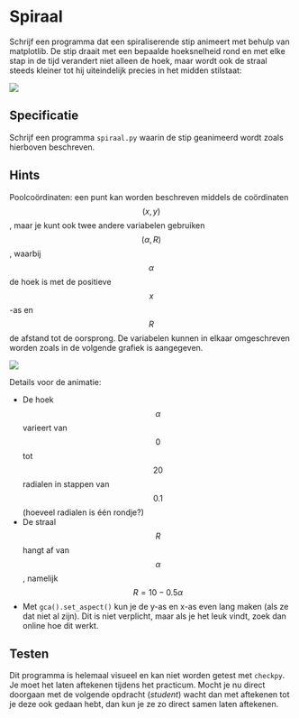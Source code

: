 # Spiraal

Schrijf een programma dat een spiraliserende stip animeert met behulp van matplotlib. De stip draait met een bepaalde hoeksnelheid rond en met elke stap in de tijd verandert niet alleen de hoek, maar wordt ook de straal steeds kleiner tot hij uiteindelijk precies in het midden stilstaat:

![](../assets/AnimationInspiral.gif)

## Specificatie

Schrijf een programma `spiraal.py` waarin de stip geanimeerd wordt zoals hierboven beschreven.

## Hints

Poolcoördinaten: een punt kan worden beschreven middels de coördinaten $$(x,y)$$, maar je
kunt ook twee andere variabelen gebruiken $$(\alpha, R)$$, waarbij $$\alpha$$ de
hoek is met de positieve $$x$$-as en $$R$$ de afstand tot de oorsprong. De
variabelen kunnen in elkaar omgeschreven worden zoals in de volgende grafiek is
aangegeven.

![](../assets/UitlegPolarCoordinates.png)

Details voor de animatie:

- De hoek $$\alpha$$ varieert van $$0$$ tot $$20$$ radialen in stappen van $$0.1$$ (hoeveel radialen is één rondje?)
- De straal $$R$$ hangt af van $$\alpha$$, namelijk $$R=10-0.5\alpha$$
- Met `gca().set_aspect()` kun je de y-as en x-as even lang maken (als ze dat niet al zijn). Dit is niet verplicht, maar als je het leuk vindt, zoek dan online hoe dit werkt.

## Testen

Dit programma is helemaal visueel en kan niet worden getest met `checkpy`. Je moet het laten aftekenen tijdens het practicum. Mocht je nu direct doorgaan met de volgende opdracht (*student*) wacht dan met aftekenen tot je deze ook gedaan hebt, dan kun je ze zo direct samen laten aftekenen.
